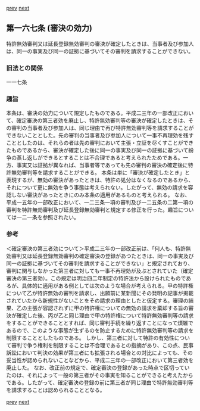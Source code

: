 [prev](/specific/markdowns/特許法/231_Mp-Ch_6-At_166.md)
[next](/specific/markdowns/特許法/233_Mp-Ch_6-At_167_2.md)
## 第一六七条 (審決の効力)
特許無効審判又は延長登録無効審判の審決が確定したときは、当事者及び参加人は、同一の事実及び同一の証拠に基づいてその審判を請求することができない。

### 旧法との関係
一一七条

### 趣旨
本条は、審決の効力について規定したものである。平成二三年の一部改正において、確定審決の第三者効を廃止し、特許無効審判等の審決が確定したときは、その審判の当事者及び参加人は、同じ理由で再び特許無効審判等を請求することができないこととした。先の審判の当事者及び参加人について一事不再理効を残すこととしたのは、それらの者は先の審判において主張・立証を尽くすことができたものであるから、審決が確定した後に同一の事実及び同一の証拠に基づいて紛争の蒸し返しができるとすることは不合理であると考えられたためである。一方、事実又は証拠が異なれば、当事者等であっても先の審判の審決の確定後に特許無効審判等を請求することができる。
本条は単に「審決が確定したとき」と表現するが、無効の審決があったときは、特許の処分はなくなるのであるから、それについて更に無効を争う事態は考えられない。したがって、無効の請求を容認しない審決があったときにのみ本条の適用があるものと考えられる。
なお、平成一五年の一部改正において、一二三条一項の審判及び一二五条の二第一項の審判を特許無効審判及び延長登録無効審判と規定する修正を行った。趣旨については一二一条を参照されたい。

### 参考
＜確定審決の第三者効について＞平成二三年の一部改正前は、「何人も、特許無効審判又は延長登録無効審判の確定審決の登録があつたときは、同一の事実及び同一の証拠に基づいてその審判を請求することができない」と規定されており、審判に関与しなかった第三者に対しても一事不再理効が及ぶとされていた（確定審決の第三者効）。この規定は明治四二年制定の特許法から設けられたものであるが、具体的に適用がある例としては次のような場合が考えられる。甲の特許権について乙が特許無効の審判を請求し、出願前に某新聞にその発明の記事が掲載されていたから新規性がないことをその請求の理由としたと仮定する。審理の結果、乙の主張が容認されずに甲の特許権についての無効の請求を棄却する旨の審決が確定した後、丙が乙と同じ理由で甲の特許権について特許無効審判等の請求をすることができることとすれば、同じ審判手続を繰り返すことになって煩雑であるので、このような事態が生ずるのを防止するために特許無効審判等の請求を制限することとしたものである。
しかし、第三者に対して特許の有効性について審判で争う権利を制限することは不合理であるとの指摘があり、この点、民事訴訟において判決の効果が第三者にも拡張される場合との対比によっても、その妥当性が認められないことなどから、平成二三年の一部改正において第三者効を廃止した。
なお、改正前の規定で、確定審決の登録があった時点で区切っていたのは、それによって一般の第三者がその事実を知ることができると考えたからである。したがって、確定審決の登録の前に第三者が同じ理由で特許無効審判等を請求することは認められることとなる。

[prev](/specific/markdowns/特許法/231_Mp-Ch_6-At_166.md)
[next](/specific/markdowns/特許法/233_Mp-Ch_6-At_167_2.md)